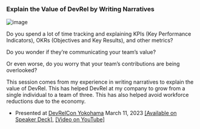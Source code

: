 ### Explain the Value of DevRel by Writing Narratives

![image](https://github.com/DevWithTheHair/Conference-Talks/assets/31429468/2d5299f9-3cf4-4e45-8a7f-2555daf2e5be)

Do you spend a lot of time tracking and explaining KPIs (Key Performance Indicators), OKRs (Objectives and Key Results), and other metrics?

Do you wonder if they’re communicating your team’s value?

Or even worse, do you worry that your team’s contributions are being overlooked?

This session comes from my experience in writing narratives to explain the value of DevRel. This has helped DevRel at my company to grow from a single individual to a team of three. This has also helped avoid workforce reductions due to the economy.

- Presented at [DevRelCon Yokohama](https://yokohama-2023.devrelcon.dev/) March 11, 2023 [[Available on Speaker Deck]](https://speakerdeck.com/devwiththehair/explain-the-value-of-devrel-by-writing-narratives), [[Video on YouTube]](https://www.youtube.com/watch?v=XduTid5HMGQ)
